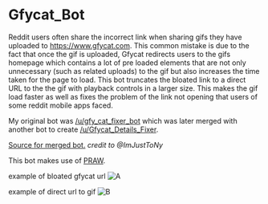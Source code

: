 # Gfycat_Bot

Reddit users often share the incorrect link when sharing gifs they have uploaded to https://www.gfycat.com. This common mistake is due to the fact that once the gif is uploaded, Gfycat redirects users to the gifs homepage which contains a lot of pre loaded elements that are not only unnecessary (such as related uploads) to the gif but also increases the time taken for the page to load. This bot truncates the bloated link to a direct URL to the the gif with playback controls in a larger size. This makes the gif load faster as well as fixes the problem of the link not opening that users of some reddit mobile apps faced.

My original bot was [/u/gfy_cat_fixer_bot](https://www.reddit.com/user/gfy_cat_fixer_bot) which was later merged with another bot to create [/u/Gfycat_Details_Fixer](https://www.reddit.com/user/Gfycat_Details_Fixer/). 

[Source for merged bot.](https://github.com/ImJustToNy/GfycatDetailsConvert)  *credit to @ImJustToNy*

This bot makes use of [PRAW](https://praw.readthedocs.io/en/latest/).

example of bloated gfycat url
![A](http://i.imgur.com/SASyqnN.png)

example of direct url to gif
![B](http://i.imgur.com/RnWGN5h.png)
